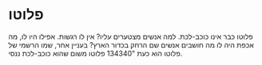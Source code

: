 # פלוטו

פלוטו כבר אינו כוכב-לכת. למה אנשים מצטערים עליו? אין לו רגשות. אפילו היו לו, מה
אכפת היה לו מה חושבים אנשים שם הרחק בכדור הארץ? בעניין אחר, שמו הרשמי של פלוטו
הוא כעת "134340 פלוטו משום שהוא כוכב-לכת ננסי.

